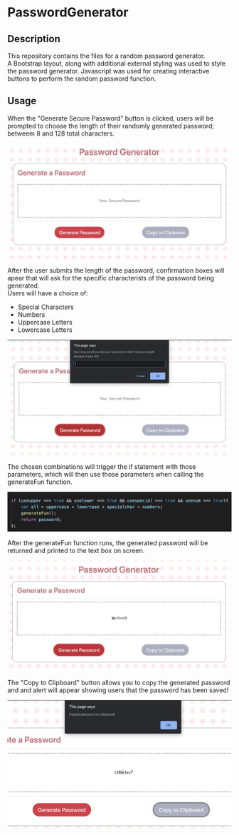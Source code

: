 # PasswordGenerator
## Description
This repository contains the files for a random password generator.  
A Bootstrap layout, along with additional external styling was used to style the password generator.
Javascript was used for creating interactive buttons to perform the random password function.

## Usage
When the "Generate Secure Password" button is clicked, users will be prompted to choose the length of their randomly generated password; betweem 8 and 128 total characters.

![interface](/images/interface.png)

After the user submits the length of the password, confirmation boxes will apear that will ask for the specific characterists of the password being generated. <br>
Users will have a choice of:
  * Special Characters
  * Numbers
  * Uppercase Letters
  * Lowercase Letters

![prompt](/images/prompt.png)

The chosen combinations will trigger the if statement with those parameters, which will then use those parameters when calling the generateFun function.

![conditional](/images/if_state.png)

After the generateFun function runs, the generated password  will be returned and printed to the text box on screen.

![result](/images/result.png)

The "Copy to Clipboard" button allows you to copy the generated password and and alert will appear showing users that the password has been saved!

![clip](/images/clipboard.png)
